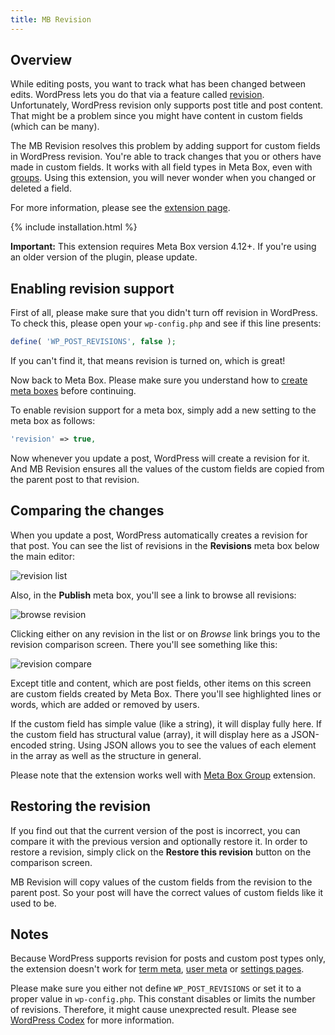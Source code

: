 ```yaml
---
title: MB Revision
---
```


## Overview

While editing posts, you want to track what has been changed between edits. WordPress lets you do that via a feature called [revision](https://codex.wordpress.org/Revisions). Unfortunately, WordPress revision only supports post title and post content. That might be a problem since you might have content in custom fields (which can be many).

The MB Revision resolves this problem by adding support for custom fields in WordPress revision. You're able to track changes that you or others have made in custom fields. It works with all field types in Meta Box, even with [groups](https://metabox.io/plugins/meta-box-group/). Using this extension, you will never wonder when you changed or deleted a field.

For more information, please see the [extension page](https://metabox.io/plugins/mb-revision/).

{% include installation.html %}

**Important:** This extension requires Meta Box version 4.12+. If you're using an older version of the plugin, please update.

## Enabling revision support

First of all, please make sure that you didn't turn off revision in WordPress. To check this, please open your `wp-config.php` and see if this line presents:

```php
define( 'WP_POST_REVISIONS', false );
```

If you can't find it, that means revision is turned on, which is great!

Now back to Meta Box. Please make sure you understand how to [create meta boxes](/creating-meta-boxes/) before continuing.

To enable revision support for a meta box, simply add a new setting to the meta box as follows:

```php
'revision' => true,
```

Now whenever you update a post, WordPress will create a revision for it. And MB Revision ensures all the values of the custom fields are copied from the parent post to that revision.

## Comparing the changes

When you update a post, WordPress automatically creates a revision for that post. You can see the list of revisions in the **Revisions** meta box below the main editor:

![revision list](https://i.imgur.com/rThtMe0.png)

Also, in the **Publish** meta box, you'll see a link to browse all revisions:

![browse revision](https://i.imgur.com/RqXRfhG.png)

Clicking either on any revision in the list or on *Browse* link brings you to the revision comparison screen. There you'll see something like this:

![revision compare](https://i.imgur.com/oObKhaE.png)

Except title and content, which are post fields, other items on this screen are custom fields created by Meta Box. There you'll see highlighted lines or words, which are added or removed by users.

If the custom field has simple value (like a string), it will display fully here. If the custom field has structural value (array), it will display here as a JSON-encoded string. Using JSON allows you to see the values of each element in the array as well as the structure in general.

Please note that the extension works well with [Meta Box Group](https://metabox.io/plugins/meta-box-group/) extension.

## Restoring the revision

If you find out that the current version of the post is incorrect, you can compare it with the previous version and optionally restore it. In order to restore a revision, simply click on the **Restore this revision** button on the comparison screen.

MB Revision will copy values of the custom fields from the revision to the parent post. So your post will have the correct values of custom fields like it used to be.

## Notes

Because WordPress supports revision for posts and custom post types only, the extension doesn't work for [term meta](https://metabox.io/plugins/mb-term-meta/), [user meta](https://metabox.io/plugins/mb-user-meta/) or [settings pages](https://metabox.io/plugins/mb-settings-page/).

Please make sure you either not define `WP_POST_REVISIONS` or set it to a proper value in `wp-config.php`. This constant disables or limits the number of revisions. Therefore, it might cause unexprected result. Please see [WordPress Codex](https://codex.wordpress.org/Revisions#Revision_Options) for more information.
